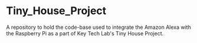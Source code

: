 # Tiny_House_Project
A repository to hold the code-base used to integrate the Amazon Alexa with the Raspberry Pi as a part of Key Tech Lab's Tiny House Project.

